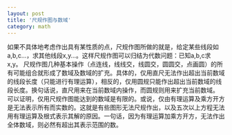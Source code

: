 ```yaml
---
layout: post
title: '尺规作图与数域'
category: math
---
```


如果不具体地考虑作出具有某性质的点，尺规作图所做的就是，给定某些线段如a,b,c…，求其他线段x,y…。这样尺规作图可以归结为代数问题：已知a,b,c求x,y。
尺规作图几种基本操作（点连线，线线交，线圆交，圆圆交，点画圆）的所有可能组合就形成了数域及数域的扩充。具体的，仅用直尺无法作出超出当前数域的线段长度（只能进行有理运算），相反的，仅用圆规只能作出超出当前数域的线段长度。换句话说，直尺用来在当前数域内操作，而圆规则用来扩充当前数域。
可以证明，仅用尺规作图能达到的数域是有限的。或说，仅由有理运算及乘方开方是无法表示所有而实数的。这就是有些图形无法尺规作出，以及五次以上方程无法用有理运算及根式表示其解的原因。一句话，因为有理运算加乘方开方，无法作出全体数域，则必然有超出其表示范围的数。
